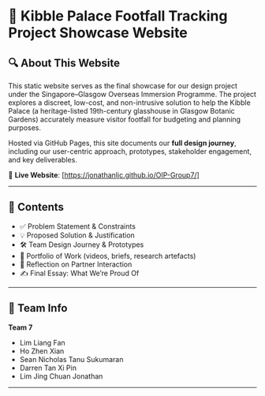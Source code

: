# 🌿 Kibble Palace Footfall Tracking Project Showcase Website  

## 🔍 About This Website

This static website serves as the final showcase for our design project under the Singapore–Glasgow Overseas Immersion Programme. The project explores a discreet, low-cost, and non-intrusive solution to help the Kibble Palace (a heritage-listed 19th-century glasshouse in Glasgow Botanic Gardens) accurately measure visitor footfall for budgeting and planning purposes.

Hosted via GitHub Pages, this site documents our **full design journey**, including our user-centric approach, prototypes, stakeholder engagement, and key deliverables.

🔗 **Live Website**: [https://jonathanljc.github.io/OIP-Group7/]

---

## 📌 Contents

- ✅ Problem Statement & Constraints  
- 💡 Proposed Solution & Justification  
- 🛠️ Team Design Journey & Prototypes   
- 🎥 Portfolio of Work (videos, briefs, research artefacts)  
- 🧠 Reflection on Partner Interaction  
- ✍️ Final Essay: What We’re Proud Of

---

## 👥 Team Info

**Team 7**  
- Lim Liang Fan
- Ho Zhen Xian 
- Sean Nicholas Tanu Sukumaran 
- Darren Tan Xi Pin
- Lim Jing Chuan Jonathan

---


